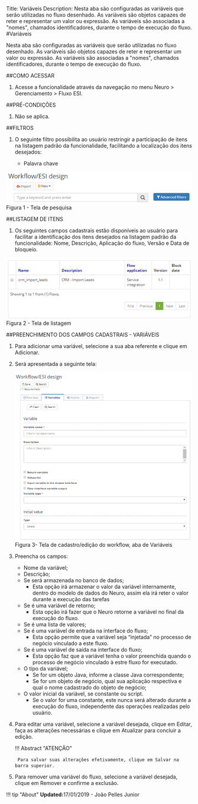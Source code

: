 Title: Variáveis
Description: Nesta aba são configuradas as variáveis que serão utilizadas no fluxo desenhado. As variáveis são objetos capazes de reter e representar um valor ou expressão. As variáveis são associadas a "nomes", chamados identificadores, durante o tempo de execução do fluxo.    
#Variáveis 

Nesta aba são configuradas as variáveis que serão utilizadas no fluxo desenhado. As variáveis são objetos capazes de reter e representar um valor ou expressão. As variáveis são associadas a "nomes", chamados identificadores, durante o tempo de execução do fluxo.    

##COMO ACESSAR  

1. Acesse a funcionalidade através da navegação no menu Neuro > Gerenciamento > Fluxo ESI.  

##PRÉ-CONDIÇÕES  

1. Não se aplica. 

##FILTROS  

1. O seguinte filtro possibilita ao usuário restringir a participação de itens na listagem padrão da funcionalidade, facilitando a localização dos itens desejados:    

    * Palavra chave    

![Screenshot](images/Variables-fig01.png)  
Figura 1 - Tela de pesquisa  

##LISTAGEM DE ITENS 

1. Os seguintes campos cadastrais estão disponíveis ao usuário para facilitar a identificação dos itens desejados na listagem padrão da funcionalidade: Nome, Descrição, Aplicação do fluxo, Versão e Data de bloqueio.  

![Screenshot](images/Variables-fig02.png)    
Figura 2 - Tela de listagem   

##PREENCHIMENTO DOS CAMPOS CADASTRAIS - VARIÁVEIS     

1. Para adicionar uma variável, selecione a sua aba referente e clique em Adicionar.    
2. Será apresentada a seguinte tela:    

    ![Screenshot](images/Variables-fig03.png)   
    Figura 3- Tela de cadastro/edição do workflow, aba de Variáveis  

3. Preencha os campos:    

    * Nome da variável;  
    * Descrição;  
    * Se será armazenada no banco de dados;  
	    * Esta opção irá armazenar o valor da variável internamente, dentro do modelo de dados do Neuro, assim ela irá reter o valor             durante a execução das tarefas   
    * Se é uma variável de retorno;   
	   * Esta opção irá fazer que o Neuro retorne a variável no final da execução do fluxo.    
    * Se é uma lista de valores;  
    * Se é uma variável de entrada na interface do fluxo;  
	   * Esta opção permite que a variável seja “injetada” no processo de negócio vinculado a este fluxo.    
    * Se é uma variável de saída na interface do fluxo;   
	   * Esta opção faz que a variável tenha o valor preenchida quando o processo de negócio vinculado à estre fluxo for executado. 
    * O tipo da variável;  
	   * Se for um objeto Java, informe a classe Java correspondente;   
	   * Se for um objeto de negócio, qual sua aplicação respectiva e qual o nome cadastrado do objeto de negócio;   
    * O valor inicial da variável, se constante ou script.    
	   * Se o valor for uma constante, este nunca será alterado durante a execução do fluxo, independente das operações realizadas               pelo usuário.   

4. Para editar uma variável, selecione a variável desejada, clique em Editar, faça as alterações necessárias e clique em Atualizar para concluir a edição.   

    !!! Abstract "ATENÇÃO"  

        Para salvar suas alterações efetivamente, clique em Salvar na barra superior.  

5. Para remover uma variável do fluxo, selecione a variável desejada, clique em Remover e confirme a exclusão.  
	

!!! tip "About"
    <b>Updated:</b>17/01/2019 - João Pelles Junior

